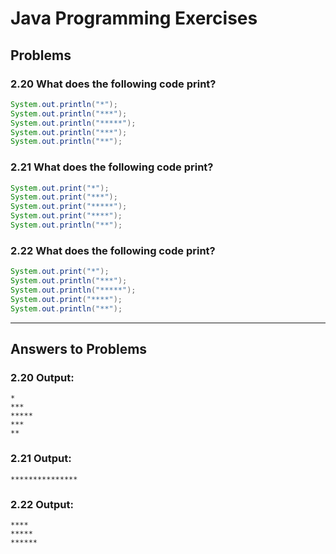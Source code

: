 # Java Programming Exercises

## Problems

### 2.20 What does the following code print?
```java
System.out.println("*");
System.out.println("***");
System.out.println("*****");
System.out.println("***");
System.out.println("**");
```

### 2.21 What does the following code print?
```java
System.out.print("*");
System.out.print("***");
System.out.print("*****");
System.out.print("****");
System.out.println("**");
```

### 2.22 What does the following code print?
```java
System.out.print("*");
System.out.println("***");
System.out.println("*****");
System.out.print("****");
System.out.println("**");
```

---

## Answers to Problems

### 2.20 Output:
```
*
***
*****
***
**
```

### 2.21 Output:
```
***************
```

### 2.22 Output:
```
****
*****
******
```